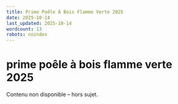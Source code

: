 ```yaml
---
title: Prime Poêle À Bois Flamme Verte 2025
date: 2025-10-14
last_updated: 2025-10-14
wordcount: 13
robots: noindex
---
```


# prime poêle à bois flamme verte 2025

Contenu non disponible – hors sujet.